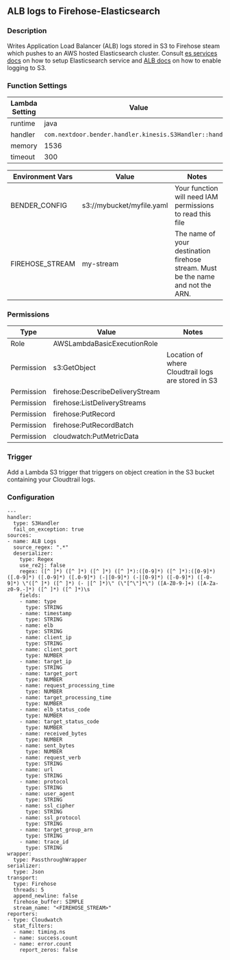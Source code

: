## ALB logs to Firehose-Elasticsearch

### Description

Writes Application Load Balancer (ALB) logs stored in S3 to Firehose steam which pushes to an AWS hosted Elasticsearch cluster. Consult [es services docs](https://aws.amazon.com/elasticsearch-service/) on how to setup Elasticsearch service and [ALB docs](http://docs.aws.amazon.com/elasticloadbalancing/latest/application/load-balancer-access-logs.html#enable-access-logging) on how to enable logging to S3.


### Function Settings


| Lambda Setting | Value                                                         |
| -------------- | ------------------------------------------------------------- |
| runtime        | java                                                          |
| handler        | `com.nextdoor.bender.handler.kinesis.S3Handler::handler`      |
| memory         | 1536                                                          |
| timeout        | 300                                                           |

| Environment Vars | Value                     | Notes                      |
| ---------------- | ------------------------- | -------------------------- |
| BENDER_CONFIG    | s3://mybucket/myfile.yaml | Your function will need IAM permissions to read this file |
| FIREHOSE_STREAM  | my-stream                 | The name of your destination firehose stream. Must be the name and not the ARN. |

### Permissions

| Type             | Value                           | Notes                     |
| ---------------- | ------------------------------- |-------------------------- |
| Role             | AWSLambdaBasicExecutionRole     |                           |
| Permission       | s3:GetObject                    | Location of where Cloudtrail logs are stored in S3 |
| Permission       | firehose:DescribeDeliveryStream |                           |
| Permission       | firehose:ListDeliveryStreams    |                           |
| Permission       | firehose:PutRecord              |                           |
| Permission       | firehose:PutRecordBatch         |                           |
| Permission       | cloudwatch:PutMetricData        |                           |

### Trigger
Add a Lambda S3 trigger that triggers on object creation in the S3 bucket containing your Cloudtrail logs.

### Configuration

```
---
handler:
  type: S3Handler
  fail_on_exception: true
sources:
- name: ALB Logs
  source_regex: ".*"
  deserializer:
    type: Regex
    use_re2j: false
    regex: ([^ ]*) ([^ ]*) ([^ ]*) ([^ ]*):([0-9]*) ([^ ]*):([0-9]*) ([.0-9]*) ([.0-9]*) ([.0-9]*) (-|[0-9]*) (-|[0-9]*) ([-0-9]*) ([-0-9]*) \"([^ ]*) ([^ ]*) (- |[^ ]*)\" (\"[^\"]*\") ([A-Z0-9-]+) ([A-Za-z0-9.-]*) ([^ ]*) ([^ ]*)\s
    fields:
    - name: type
      type: STRING
    - name: timestamp
      type: STRING
    - name: elb
      type: STRING
    - name: client_ip
      type: STRING
    - name: client_port
      type: NUMBER
    - name: target_ip
      type: STRING
    - name: target_port
      type: NUMBER
    - name: request_processing_time
      type: NUMBER
    - name: target_processing_time
      type: NUMBER
    - name: elb_status_code
      type: NUMBER
    - name: target_status_code
      type: NUMBER
    - name: received_bytes
      type: NUMBER
    - name: sent_bytes
      type: NUMBER
    - name: request_verb
      type: STRING
    - name: url
      type: STRING
    - name: protocol
      type: STRING
    - name: user_agent
      type: STRING
    - name: ssl_cipher
      type: STRING
    - name: ssl_protocol
      type: STRING
    - name: target_group_arn
      type: STRING
    - name: trace_id
      type: STRING
wrapper:
  type: PassthroughWrapper
serializer:
  type: Json
transport:
  type: Firehose
  threads: 5
  append_newline: false
  firehose_buffer: SIMPLE
  stream_name: "<FIREHOSE_STREAM>"
reporters:
- type: Cloudwatch
  stat_filters:
  - name: timing.ns
  - name: success.count
  - name: error.count
    report_zeros: false

```